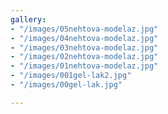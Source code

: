 ```yaml
---
gallery:
- "/images/05nehtova-modelaz.jpg"
- "/images/04nehtova-modelaz.jpg"
- "/images/03nehtova-modelaz.jpg"
- "/images/02nehtova-modelaz.jpg"
- "/images/01nehtova-modelaz.jpg"
- "/images/001gel-lak2.jpg"
- "/images/00gel-lak.jpg"

---
```

